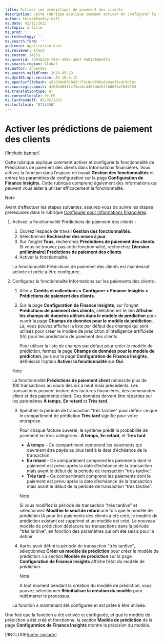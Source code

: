 ```yaml
---
title: Activer les prédictions de paiement des clients
description: Cette rubrique explique comment activer et configurer la fonctionnalité de Prédictions de paiement des clients dans Informations financières.
author: ShivamPandey-msft
ms.date: 02/11/2022
ms.topic: article
ms.prod: ''
ms.technology: ''
ms.search.form: ''
audience: Application User
ms.reviewer: kfend
ms.custom: 14151
ms.assetid: 3d43ba40-780c-459a-a66f-9a01d556e674
ms.search.region: Global
ms.author: shpandey
ms.search.validFrom: 2020-05-29
ms.dyn365.ops.version: AX 10.0.12
ms.openlocfilehash: a52d38e8fb842c7fbc8adf60a6daaef6cdc9d5ec
ms.sourcegitcommit: d1683d033fc74adbc4465dd26f7b0055e7639753
ms.translationtype: HT
ms.contentlocale: fr-FR
ms.lasthandoff: 05/05/2022
ms.locfileid: "8713358"
---
```

# <a name="enable-customer-payment-predictions"></a>Activer les prédictions de paiement des clients

[!include [banner](../includes/banner.md)]

Cette rubrique explique comment activer et configurer la fonctionnalité de Prédictions de paiement des clients dans Informations financières. Vous activez la fonction dans l’espace de travail **Gestion des fonctionnalités** et entrez les paramètres de configuration sur la page **Configuration de Finance Insights**. Cette rubrique comprend également des informations qui peuvent vous aider à utiliser efficacement la fonctionnalité.

> [!NOTE]
> Avant d’effectuer les étapes suivantes, assurez-vous de suivre les étapes prérequises dans la rubrique [Configurer pour Informations financières](configure-for-fin-insites.md).

1. Activez la fonctionnalité Prédictions de paiement des clients :

    1. Ouvrez l’espace de travail **Gestion des fonctionnalités**.
    2. Sélectionnez **Rechercher des mises à jour**.
    3. Sur l’onglet **Tous**, recherchez **Prédictions de paiement des clients**. Si vous ne trouvez pas cette fonctionnalité, recherchez **(Version préliminaire) Prédictions de paiement des clients**. 
    4. Activer la fonctionnalité.

    La fonctionnalité Prédictions de paiement des clients est maintenant activée et prête à être configurée.

2. Configurez la fonctionnalité Informations sur les paiements des clients :

    1. Aller à **Crédits et collections \> Configurer \> Finance Insights \> Prédictions de paiement des clients**.
    2. Sur la page **Configuration de Finance Insights**, sur l’onglet **Prédictions de paiement des clients**, sélectionnez le lien **Afficher les champs de données utilisés dans le modèle de prédiction** pour ouvrir la page **Champs de données pour le modèle de prédiction**. Là, vous pouvez afficher la liste par défaut des champs qui sont utilisés pour créer le modèle de prédiction d’intelligence artificielle (IA) pour les prédictions de paiement des clients.

        Pour utiliser la liste de champs par défaut pour créer le modèle de prédiction, fermez la page **Champs de données pour le modèle de prédiction**, puis sur la page **Configuration de Finance Insights**, définissez l’option **Activer la fonctionnalité** sur **Oui**.
        
   > [!NOTE]
   > La fonctionnalité **Prédictions de paiement client** nécessite plus de 100 transactions au cours des six à neuf mois précédents. Les transactions peuvent inclure des factures financières, des commandes client et des paiements client. Ces données doivent être réparties sur les paramètres **À temps**, **En retard** et **Très tard**.    
     

    3. Spécifiez la période de transaction "très tardive" pour définir ce que le compartiment de prédiction **Très tard** signifie pour votre entreprise.

        Pour chaque facture ouverte, le système prédit la probabilité de paiement en trois catégories : **À temps**, **En retard**, et **Très tard**.

        - **À temps** – Ce compartiment comprend les paiements qui devraient être payés au plus tard à la date d’échéance de la transaction.
        - **En retard** – Ce compartiment comprend les paiements dont le paiement est prévu après la date d’échéance de la transaction mais avant le début de la période de transaction "très tardive".
        - **Très tard** – Ce compartiment comprend les paiements dont le paiement est prévu après la date d’échéance de la transaction mais avant le début de la période de transaction "très tardive".

        > [!NOTE]
        > Si vous modifiez la période de transaction "très tardive" et sélectionnez **Modifier le seuil de retard** une fois que le modèle de prédiction IA pour les paiements des clients a été créé, le modèle de prédiction existant est supprimé et un modèle est créé. Le nouveau modèle de prédiction déplacera les transactions dans la période "très tardive", en fonction des paramètres qui ont été saisis pour la définir.

    4. Après avoir défini la période de transaction "très tardive", sélectionnez **Créer un modèle de prédiction** pour créer le modèle de prédiction. La section **Modèle de prédiction** sur la page **Configuration de Finance Insights** affiche l’état du modèle de prédiction.

        > [!NOTE]
        > A tout moment pendant la création du modèle de prédiction, vous pouvez sélectionner **Réinitialiser la création du modèle** pour redémarrer le processus.

    La fonction a maintenant été configurée et est prête à être utilisée.

Une fois que la fonction a été activée et configurée, et que le modèle de prédiction a été créé et fonctionne, la section **Modèle de prédiction** de la page **Configuration de Finance Insights** montre la précision du modèle.

[!INCLUDE[footer-include](../../includes/footer-banner.md)]
